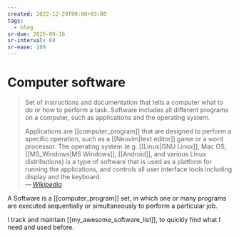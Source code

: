 ```yaml
---
created: 2022-12-29T00:00+03:00
tags:
  - blog
sr-due: 2025-09-16
sr-interval: 68
sr-ease: 189
---
```


# Computer software

> Set of instructions and documentation that tells a computer what to do or how
> to perform a task. Software includes all different programs on a computer,
> such as applications and the operating system.
>
> Applications are [[computer_program]] that are designed to perform a specific
> operation, such as a [[Neovim|text editor]] game or a word processor. The
> operating system (e.g. [[Linux|GNU Linux]], Mac OS, [[MS_Windows|MS Windows]],
> [[Android]], and various Linux distributions) is a type of software that is
> used as a platform for running the applications, and controls all user
> interface tools including display and the keyboard.\
> — <cite>[Wikipedia](https://en.wikipedia.org/wiki/Computer_program)</cite>

A Software is a [[computer_program]] set, in which one or many programs are
executed sequentially or simultaneously to perform a particular job.

I track and maintain [[my_awesome_software_list]], to quickly find what I need
and used before.
